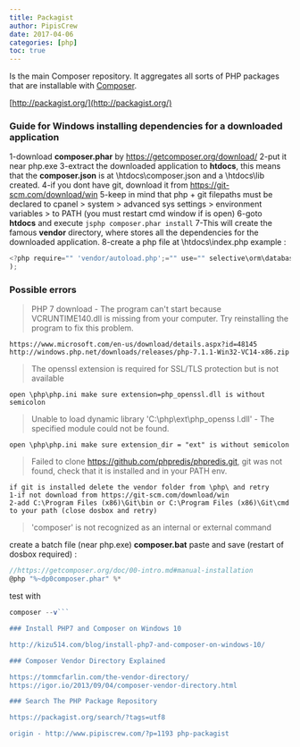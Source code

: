 ```yaml
---
title: Packagist
author: PipisCrew
date: 2017-04-06
categories: [php]
toc: true
---
```


Is the main Composer repository. It aggregates all sorts of PHP packages that are installable with [Composer](http://getcomposer.org).

[http://packagist.org/](http://packagist.org/)

### Guide for Windows installing dependencies for a downloaded application

1-download **composer.phar** by https://getcomposer.org/download/
2-put it near php.exe
3-extract the downloaded application to **htdocs**, this means that the **composer.json** is at \htdocs\composer.json and a \htdocs\lib created.
4-if you dont have git, download it from https://git-scm.com/download/win
5-keep in mind that php + git filepaths must be declared to cpanel > system > advanced sys settings > environment variables > to PATH (you must restart cmd window if is open)
6-goto **htdocs** and execute
```jsphp composer.phar install```
7-This will create the famous **vendor** directory, where stores all the dependencies for the downloaded application.
8-create a php file at \htdocs\index.php example :
```js
<?php require="" 'vendor/autoload.php';="" use="" selective\orm\database;="" $db="new" database('')="" or="" $db="new" \selective\orm\database(="" 'test',="" 'mysql',="" driver="" class="" ['host'=""?> 'localhost', 'username' => 'root', 'password' => 'password'] // MySQL driver parameters
);
```

### Possible errors

> PHP 7 download - The program can't start because VCRUNTIME140.dll is missing from your computer. Try reinstalling the program to fix this problem.

	https://www.microsoft.com/en-us/download/details.aspx?id=48145
	http://windows.php.net/downloads/releases/php-7.1.1-Win32-VC14-x86.zip

> The openssl extension is required for SSL/TLS protection but is not available

	open \php\php.ini make sure extension=php_openssl.dll is without semicolon

> Unable to load dynamic library 'C:\php\ext\php_openss l.dll' - The specified module could not be found.

	open \php\php.ini make sure extension_dir = "ext" is without semicolon

> Failed to clone https://github.com/phpredis/phpredis.git, git was not found, check that it is installed and in your PATH env.

	if git is installed delete the vendor folder from \php\ and retry
	1-if not download from https://git-scm.com/download/win
	2-add C:\Program Files (x86)\Git\bin or C:\Program Files (x86)\Git\cmd to your path (close dosbox and retry)

> 'composer' is not recognized as an internal or external command

create a batch file (near php.exe) **composer.bat** paste and save (restart of dosbox required) :

```js
//https://getcomposer.org/doc/00-intro.md#manual-installation
@php "%~dp0composer.phar" %*
```

test with
```js
composer --v```

### Install PHP7 and Composer on Windows 10

http://kizu514.com/blog/install-php7-and-composer-on-windows-10/

### Composer Vendor Directory Explained

https://tommcfarlin.com/the-vendor-directory/
https://igor.io/2013/09/04/composer-vendor-directory.html

### Search The PHP Package Repository

https://packagist.org/search/?tags=utf8

origin - http://www.pipiscrew.com/?p=1193 php-packagist